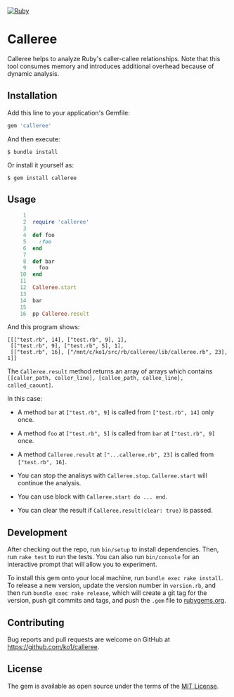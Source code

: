 [![Ruby](https://github.com/ko1/calleree/actions/workflows/ruby.yml/badge.svg)](https://github.com/ko1/calleree/actions/workflows/ruby.yml)

# Calleree

Calleree helps to analyze Ruby's caller-callee relationships.
Note that this tool consumes memory and introduces additional overhead because of dynamic analysis.

## Installation

Add this line to your application's Gemfile:

```ruby
gem 'calleree'
```

And then execute:

    $ bundle install

Or install it yourself as:

    $ gem install calleree

## Usage

```ruby
     1
     2  require 'calleree'
     3
     4  def foo
     5    :foo
     6  end
     7
     8  def bar
     9    foo
    10  end
    11
    12  Calleree.start
    13
    14  bar
    15
    16  pp Calleree.result
```

And this program shows:

```
[[["test.rb", 14], ["test.rb", 9], 1],
 [["test.rb", 9], ["test.rb", 5], 1],
 [["test.rb", 16], ["/mnt/c/ko1/src/rb/calleree/lib/calleree.rb", 23], 1]]
```

The `Calleree.result` method returns an array of arrays which contains `[[caller_path, caller_line], [callee_path, callee_line], called_caount]`.

In this case:

* A method `bar` at `["test.rb", 9]` is called from `["test.rb", 14]` only once.
* A method `foo` at `["test.rb", 5]` is called from `bar` at  `["test.rb", 9]` once.
* A method `Calleree.result` at `["...calleree.rb", 23]` is called from `["test.rb", 16]`.

* You can stop the analisys with `Calleree.stop`. `Calleree.start` will continue the analysis.
* You can use block with `Calleree.start do ... end`.
* You can clear the result if `Calleree.result(clear: true)` is passed.

## Development

After checking out the repo, run `bin/setup` to install dependencies. Then, run `rake test` to run the tests. You can also run `bin/console` for an interactive prompt that will allow you to experiment.

To install this gem onto your local machine, run `bundle exec rake install`. To release a new version, update the version number in `version.rb`, and then run `bundle exec rake release`, which will create a git tag for the version, push git commits and tags, and push the `.gem` file to [rubygems.org](https://rubygems.org).

## Contributing

Bug reports and pull requests are welcome on GitHub at https://github.com/ko1/calleree.

## License

The gem is available as open source under the terms of the [MIT License](https://opensource.org/licenses/MIT).
